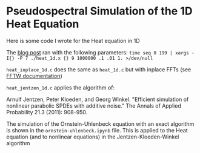 # Pseudospectral Simulation of the 1D Heat Equation

Here is some code I wrote for the Heat equation in 1D

The [blog post][blog1] ran with the following parameters:
`time seq 0 199 | xargs -I{} -P 7 ./heat_1d.x {} 9 1000000 .1 .01 1. >/dev/null`

`heat_inplace_1d.c` does the same as `heat_1d.c` but with inplace FFTs (see [FFTW documentation][fftinp])

`heat_jentzen_1d.c` applies the algorithm of:

Arnulf Jentzen, Peter Kloeden, and Georg Winkel. "Efficient simulation of nonlinear parabolic SPDEs with additive noise." The Annals of Applied Probability 21.3 (2011): 908-950.

The simulation of the Ornstein-Uhlenbeck equation with an exact algorithm is shown in the `ornstein-uhlenbeck.ipynb` file. This is applied to the Heat equation (and to nonlinear equations) in the Jentzen-Kloeden-Winkel algorithm

[blog1]: https://gapolinario.github.io/blog/2021/time-scales-spectral-simulation-heat-equation/
[fftinp]: http://www.fftw.org/fftw3_doc/One_002dDimensional-DFTs-of-Real-Data.html
